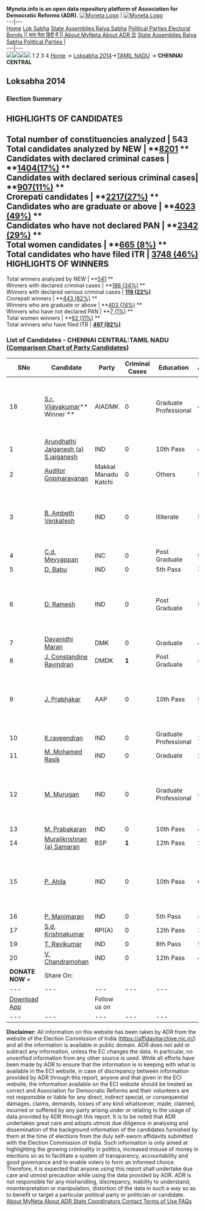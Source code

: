 **Myneta.info is an open data repository platform of Association for Democratic Reforms (ADR).**
[![Myneta Logo](https://www.myneta.info/lib/img/myneta-logo.png)](https://www.myneta.info/) | [![Myneta Logo](https://www.myneta.info/lib/img/adr-logo.png)](https://adrindia.org)  
---|---  
[Home](https://www.myneta.info/) [Lok Sabha](https://www.myneta.info/#ls "Lok Sabha") [ State Assemblies ](https://www.myneta.info/#sa "State Assemblies") [Rajya Sabha](https://www.myneta.info/#rs "Rajya Sabha") [Political Parties ](https://www.myneta.info/party "Political Parties") [ Electoral Bonds ](https://www.myneta.info/electoral_bonds "Electoral Bonds") [ || माय नेता हिंदी में || ](https://translate.google.co.in/translate?prev=hp&hl=en&js=y&u=www.myneta.info&sl=en&tl=hi&history_state0=) [ About MyNeta ](https://adrindia.org/content/about-myneta) [ About ADR ](https://adrindia.org/about-adr/who-we-are) [☰](javascript:void\(0\))
[ State Assemblies ](https://www.myneta.info/#sa "State Assemblies") [ Rajya Sabha ](https://www.myneta.info/#rs "Rajya Sabha") [ Political Parties ](https://www.myneta.info/party "Political Parties")
|   
---|---  
![](https://www.myneta.info/lib/img/banner/banner-1.png)![](https://www.myneta.info/lib/img/banner/banner-2.png)![](https://www.myneta.info/lib/img/banner/banner-3.png)![](https://www.myneta.info/lib/img/banner/banner-4.png)
1  2  3  4 
[Home](https://www.myneta.info/) → [Loksabha 2014](https://www.myneta.info/ls2014/)→[TAMIL NADU](https://www.myneta.info/ls2014/index.php?action=show_constituencies&state_id=22) → **CHENNAI CENTRAL**
### 
## Loksabha 2014
###  Election Summary 
HIGHLIGHTS OF CANDIDATES  
---  
Total number of constituencies analyzed |  543   
Total candidates analyzed by NEW | **[8201](https://www.myneta.info/ls2014/index.php?action=summary&subAction=candidates_analyzed&sort=candidate#summary) **  
Candidates with declared criminal cases | **[1404(17%)](https://www.myneta.info/ls2014/index.php?action=summary&subAction=crime&sort=candidate#summary) **  
Candidates with declared serious criminal cases| **[907(11%)](https://www.myneta.info/ls2014/index.php?action=summary&subAction=serious_crime&sort=candidate#summary) **  
Crorepati candidates | **[2217(27%)](https://www.myneta.info/ls2014/index.php?action=summary&subAction=crorepati&sort=candidate#summary) **  
Candidates who are graduate or above | **[4023 (49%)](https://www.myneta.info/ls2014/index.php?action=summary&subAction=education&sort=candidate#summary) **  
Candidates who have not declared PAN | **[2342 (29%)](https://www.myneta.info/ls2014/index.php?action=summary&subAction=without_pan&sort=candidate#summary) **  
Total women candidates | **[665 (8%)](https://www.myneta.info/ls2014/index.php?action=summary&subAction=women_candidate&sort=candidate#summary) **  
Total candidates who have filed ITR | [**3748 (46%)**](https://www.myneta.info/ls2014/index.php?action=summary&subAction=filed_itr&sort=candidate#summary)  
HIGHLIGHTS OF WINNERS  
---  
Total winners analyzed by NEW | **[541](https://www.myneta.info/ls2014/index.php?action=summary&subAction=winner_analyzed&sort=candidate#summary) **  
Winners with declared criminal cases | **[186 (34%)](https://www.myneta.info/ls2014/index.php?action=summary&subAction=winner_crime&sort=candidate#summary) **  
Winners with declared serious criminal cases | **[119 (22%)](https://www.myneta.info/ls2014/index.php?action=summary&subAction=winner_serious_crime&sort=candidate#summary)**  
Crorepati winners | **[443 (82%)](https://www.myneta.info/ls2014/index.php?action=summary&subAction=winner_crorepati&sort=candidate#summary) **  
Winners who are graduate or above | **[403 (74%)](https://www.myneta.info/ls2014/index.php?action=summary&subAction=winner_education&sort=candidate#summary) **  
Winners who have not declared PAN | **[7 (1%)](https://www.myneta.info/ls2014/index.php?action=summary&subAction=winner_without_pan&sort=candidate#summary) **  
Total women winners | **[62 (11%)](https://www.myneta.info/ls2014/index.php?action=summary&subAction=winner_women&sort=candidate#summary) **  
Total winners who have filed ITR | [**497 (92%)**](https://www.myneta.info/ls2014/index.php?action=summary&subAction=winner_filed_itr&sort=candidate#summary)  
### List of Candidates - CHENNAI CENTRAL:TAMIL NADU ([Comparison Chart of Party Candidates](https://www.myneta.info/ls2014/comparisonchart.php?constituency_id=476))
SNo | Candidate| Party| Criminal Cases| Education| Age| Total Assets| Liabilities  
---|---|---|---|---|---|---|---  
18  | [S.r. Vijayakumar](https://www.myneta.info/ls2014/candidate.php?candidate_id=6846)** Winner ** | AIADMK | 0 | Graduate Professional| 40 | ![](https://myneta.info/image_v2.php?myneta_folder=ls2014&candidate_id=6846&col=ta) | ![](https://myneta.info/image_v2.php?myneta_folder=ls2014&candidate_id=6846&col=lia)  
1  | [Arundhathi Jaiganesh (a) S.jaiganesh](https://www.myneta.info/ls2014/candidate.php?candidate_id=6864) | IND | 0 | 10th Pass| 42 | Nil | Rs 0 ~   
2  | [Auditor Gopinarayanan](https://www.myneta.info/ls2014/candidate.php?candidate_id=6862) | Makkal Manadu Katchi | 0 | Others| 58 | Rs 1,37,36,350 ~ 1 Crore+ | Rs 0 ~   
3  | [B. Ambeth Venkatesh](https://www.myneta.info/ls2014/candidate.php?candidate_id=6848) | IND | 0 | Illiterate| 53 | ![](https://myneta.info/image_v2.php?myneta_folder=ls2014&candidate_id=6848&col=ta) | ![](https://myneta.info/image_v2.php?myneta_folder=ls2014&candidate_id=6848&col=lia)  
4  | [C.d. Meyyappan](https://www.myneta.info/ls2014/candidate.php?candidate_id=6852) | INC | 0 | Post Graduate| 51 | Rs 8,99,88,340 ~ 8 Crore+ | Rs 11,00,000 ~ 11 Lacs+  
5  | [D. Babu](https://www.myneta.info/ls2014/candidate.php?candidate_id=6851) | IND | 0 | 5th Pass| 36 | Rs 60,000 ~ 60 Thou+ | Rs 0 ~   
6  | [D. Ramesh](https://www.myneta.info/ls2014/candidate.php?candidate_id=6858) | IND | 0 | Post Graduate| 52 | ![](https://myneta.info/image_v2.php?myneta_folder=ls2014&candidate_id=6858&col=ta) | ![](https://myneta.info/image_v2.php?myneta_folder=ls2014&candidate_id=6858&col=lia)  
7  | [Dayanidhi Maran](https://www.myneta.info/ls2014/candidate.php?candidate_id=6853) | DMK | 0 | Graduate| 47 | Rs 10,94,29,193 ~ 10 Crore+ | Rs 0 ~   
8  | [J. Constandine Ravindran](https://www.myneta.info/ls2014/candidate.php?candidate_id=6849) | DMDK | **1** | Post Graduate| 46 | Rs 86,90,436 ~ 86 Lacs+ | Rs 26,10,881 ~ 26 Lacs+  
9  | [J. Prabhakar](https://www.myneta.info/ls2014/candidate.php?candidate_id=6847) | AAP | 0 | 10th Pass| 58 | ![](https://myneta.info/image_v2.php?myneta_folder=ls2014&candidate_id=6847&col=ta) | ![](https://myneta.info/image_v2.php?myneta_folder=ls2014&candidate_id=6847&col=lia)  
10  | [K.raveendran](https://www.myneta.info/ls2014/candidate.php?candidate_id=6857) | IND | 0 | Graduate Professional| 27 | Rs 2,66,500 ~ 2 Lacs+ | Rs 0 ~   
11  | [M. Mohamed Rasik](https://www.myneta.info/ls2014/candidate.php?candidate_id=6859) | IND | 0 | Graduate| 29 | Rs 1,00,000 ~ 1 Lacs+ | Rs 0 ~   
12  | [M. Murugan](https://www.myneta.info/ls2014/candidate.php?candidate_id=6855) | IND | 0 | Graduate Professional| 40 | ![](https://myneta.info/image_v2.php?myneta_folder=ls2014&candidate_id=6855&col=ta) | ![](https://myneta.info/image_v2.php?myneta_folder=ls2014&candidate_id=6855&col=lia)  
13  | [M. Prabakaran](https://www.myneta.info/ls2014/candidate.php?candidate_id=6854) | IND | 0 | 10th Pass| 40 | Rs 63,66,720 ~ 63 Lacs+ | Rs 2,15,000 ~ 2 Lacs+  
14  | [Muralikrishnan (a) Samaran](https://www.myneta.info/ls2014/candidate.php?candidate_id=6850) | BSP | **1** | 12th Pass| 27 | Rs 56,35,750 ~ 56 Lacs+ | Rs 10,37,250 ~ 10 Lacs+  
15  | [P. Ahila](https://www.myneta.info/ls2014/candidate.php?candidate_id=6863) | IND | 0 | 10th Pass| 62 | ![](https://myneta.info/image_v2.php?myneta_folder=ls2014&candidate_id=6863&col=ta) | ![](https://myneta.info/image_v2.php?myneta_folder=ls2014&candidate_id=6863&col=lia)  
16  | [P. Manimaran](https://www.myneta.info/ls2014/candidate.php?candidate_id=6856) | IND | 0 | 5th Pass| 49 | Rs 61,000 ~ 61 Thou+ | Rs 0 ~   
17  | [S.d. Krishnakumar](https://www.myneta.info/ls2014/candidate.php?candidate_id=6845) | RPI(A) | 0 | 12th Pass| 39 | Rs 19,60,000 ~ 19 Lacs+ | Rs 8,22,000 ~ 8 Lacs+  
19  | [T. Ravikumar](https://www.myneta.info/ls2014/candidate.php?candidate_id=6861) | IND | 0 | 8th Pass| 51 | Rs 1,16,000 ~ 1 Lacs+ | Rs 0 ~   
20  | [V. Chandramohan](https://www.myneta.info/ls2014/candidate.php?candidate_id=6860) | IND | 0 | 12th Pass| 44 | Rs 52,000 ~ 52 Thou+ | Rs 0 ~   
|  **DONATE NOW** × |  Share On:  | [](https://api.whatsapp.com/send?text=https%3A%2F%2Fmyneta.info%2Fpunjab2022%2Findex.php%3Faction%3Dshow_constituencies%26state_id%3D19) | [](https://www.facebook.com/sharer/sharer.php?u=https%3A%2F%2Fmyneta.info%2Fpunjab2022%2Findex.php%3Faction%3Dshow_constituencies%26state_id%3D19) | [](https://twitter.com/share?url=https%3A%2F%2Fmyneta.info%2Fpunjab2022%2Findex.php%3Faction%3Dshow_constituencies%26state_id%3D19)  
---|---|---|---|---  
| [ Download App ](https://play.google.com/store/apps/details?id=com.webrosoft.myneta1&pcampaignid=pcampaignidMKT-Other-global-all-co-prtnr-py-PartBadge-Mar2515-1) | [](https://play.google.com/store/apps/details?id=com.webrosoft.myneta1&pcampaignid=pcampaignidMKT-Other-global-all-co-prtnr-py-PartBadge-Mar2515-1) |  Follow us on  | [](https://www.facebook.com/adrindia.org/) | [](https://twitter.com/adrspeaks) | [](https://groups.google.com/g/national-election-watch?hl=en&pli=1) | [](https://www.instagram.com/adrspeaks/) | [](https://www.youtube.com/user/adrspeaks) | [](https://sharechat.com/profile/adrspeaks)  
---|---|---|---|---|---|---|---|---  
**Disclaimer:** All information on this website has been taken by ADR from the website of the Election Commission of India (https://affidavitarchive.nic.in/) and all the information is available in public domain. ADR does not add or subtract any information, unless the EC changes the data. In particular, no unverified information from any other source is used. While all efforts have been made by ADR to ensure that the information is in keeping with what is available in the ECI website, in case of discrepancy between information provided by ADR through this report, anyone and that given in the ECI website, the information available on the ECI website should be treated as correct and Association for Democratic Reforms and their volunteers are not responsible or liable for any direct, indirect special, or consequential damages, claims, demands, losses of any kind whatsoever, made, claimed, incurred or suffered by any party arising under or relating to the usage of data provided by ADR through this report. It is to be noted that ADR undertakes great care and adopts utmost due diligence in analysing and dissemination of the background information of the candidates furnished by them at the time of elections from the duly self-sworn affidavits submitted with the Election Commission of India. Such information is only aimed at highlighting the growing criminality in politics, increased misuse of money in elections so as to facilitate a system of transparency, accountability and good governance and to enable voters to form an informed choice. Therefore, it is expected that anyone using this report shall undertake due care and utmost precaution while using the data provided by ADR. ADR is not responsible for any mishandling, discrepancy, inability to understand, misinterpretation or manipulation, distortion of the data in such a way so as to benefit or target a particular political party or politician or candidate. 
[ About MyNeta ](https://adrindia.org/content/about-myneta) [ About ADR ](https://adrindia.org/about-adr/who-we-are) [ State Coordinators ](https://adrindia.org/about-adr/state-coordinators) [ Contact ](https://adrindia.org/contact-us) [ Terms of Use ](https://adrindia.org/content/adr-terms-use) [ FAQs ](https://adrindia.org/content/faqs)
